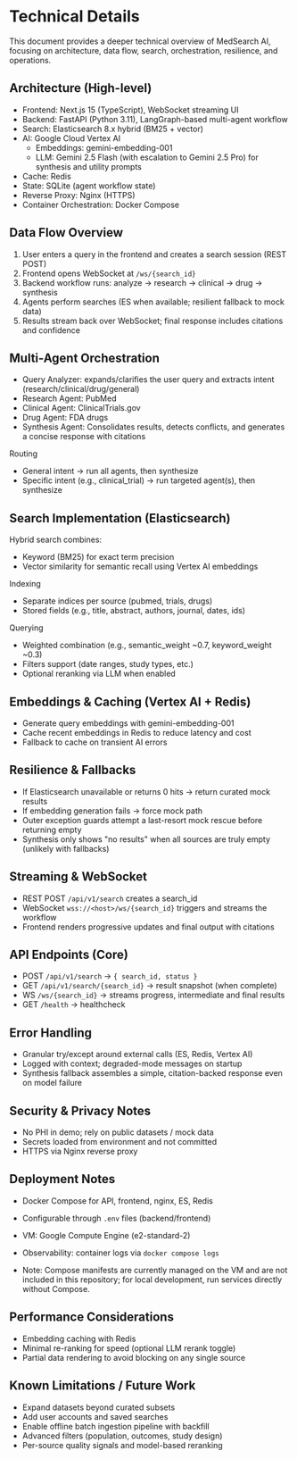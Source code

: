 # Technical Details

This document provides a deeper technical overview of MedSearch AI, focusing on architecture, data flow, search, orchestration, resilience, and operations.

## Architecture (High-level)
- Frontend: Next.js 15 (TypeScript), WebSocket streaming UI
- Backend: FastAPI (Python 3.11), LangGraph-based multi-agent workflow
- Search: Elasticsearch 8.x hybrid (BM25 + vector)
- AI: Google Cloud Vertex AI
  - Embeddings: gemini-embedding-001
  - LLM: Gemini 2.5 Flash (with escalation to Gemini 2.5 Pro) for synthesis and utility prompts
- Cache: Redis
- State: SQLite (agent workflow state)
- Reverse Proxy: Nginx (HTTPS)
- Container Orchestration: Docker Compose

## Data Flow Overview
1. User enters a query in the frontend and creates a search session (REST POST)
2. Frontend opens WebSocket at `/ws/{search_id}`
3. Backend workflow runs: analyze → research → clinical → drug → synthesis
4. Agents perform searches (ES when available; resilient fallback to mock data)
5. Results stream back over WebSocket; final response includes citations and confidence

## Multi-Agent Orchestration
- Query Analyzer: expands/clarifies the user query and extracts intent (research/clinical/drug/general)
- Research Agent: PubMed
- Clinical Agent: ClinicalTrials.gov
- Drug Agent: FDA drugs
- Synthesis Agent: Consolidates results, detects conflicts, and generates a concise response with citations

Routing
- General intent → run all agents, then synthesize
- Specific intent (e.g., clinical_trial) → run targeted agent(s), then synthesize

## Search Implementation (Elasticsearch)
Hybrid search combines:
- Keyword (BM25) for exact term precision
- Vector similarity for semantic recall using Vertex AI embeddings

Indexing
- Separate indices per source (pubmed, trials, drugs)
- Stored fields (e.g., title, abstract, authors, journal, dates, ids)

Querying
- Weighted combination (e.g., semantic_weight ~0.7, keyword_weight ~0.3)
- Filters support (date ranges, study types, etc.)
- Optional reranking via LLM when enabled

## Embeddings & Caching (Vertex AI + Redis)
- Generate query embeddings with gemini-embedding-001
- Cache recent embeddings in Redis to reduce latency and cost
- Fallback to cache on transient AI errors

## Resilience & Fallbacks
- If Elasticsearch unavailable or returns 0 hits → return curated mock results
- If embedding generation fails → force mock path
- Outer exception guards attempt a last-resort mock rescue before returning empty
- Synthesis only shows "no results" when all sources are truly empty (unlikely with fallbacks)

## Streaming & WebSocket
- REST POST `/api/v1/search` creates a search_id
- WebSocket `wss://<host>/ws/{search_id}` triggers and streams the workflow
- Frontend renders progressive updates and final output with citations

## API Endpoints (Core)
- POST `/api/v1/search` → `{ search_id, status }`
- GET `/api/v1/search/{search_id}` → result snapshot (when complete)
- WS `/ws/{search_id}` → streams progress, intermediate and final results
- GET `/health` → healthcheck

## Error Handling
- Granular try/except around external calls (ES, Redis, Vertex AI)
- Logged with context; degraded-mode messages on startup
- Synthesis fallback assembles a simple, citation-backed response even on model failure

## Security & Privacy Notes
- No PHI in demo; rely on public datasets / mock data
- Secrets loaded from environment and not committed
- HTTPS via Nginx reverse proxy

## Deployment Notes
- Docker Compose for API, frontend, nginx, ES, Redis
- Configurable through `.env` files (backend/frontend)
- VM: Google Compute Engine (e2-standard-2)
- Observability: container logs via `docker compose logs`

- Note: Compose manifests are currently managed on the VM and are not included in this repository; for local development, run services directly without Compose.

## Performance Considerations
- Embedding caching with Redis
- Minimal re-ranking for speed (optional LLM rerank toggle)
- Partial data rendering to avoid blocking on any single source

## Known Limitations / Future Work
- Expand datasets beyond curated subsets
- Add user accounts and saved searches
- Enable offline batch ingestion pipeline with backfill
- Advanced filters (population, outcomes, study design)
- Per-source quality signals and model-based reranking

